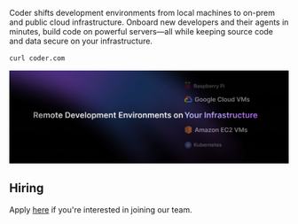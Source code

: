 Coder shifts development environments from local machines to on-prem and public cloud infrastructure. Onboard new developers and their agents in minutes, build code on powerful servers—all while keeping source code and data secure on your infrastructure.

```bash
curl coder.com
```

![Develop environments on your infrastructure](https://github.com/coder/.github/blob/main/coder-hero.png)

## Hiring

Apply [here](https://jobs.ashbyhq.com/coder?utm_source=gJyD4K16r8) if you're interested in joining our team.
